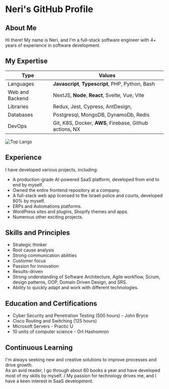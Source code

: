 # Neri's GitHub Profile

## About Me
Hi there! My name is Neri, and I'm a full-stack software engineer with 4+ years of experience in software development.
## My Expertise

| Type            | Values    |
| -------------   | -------------  |
| Languages       | **Javascript**, **Typescript**, PHP, Python, Bash      |
| Web and Backend | NextJS, **Node**, **React**, Svelte, Vue, Vite         |
| Libraries       | Redux, Jest, Cypress, AntDesign,               |
| Databases       | Postgresql, MongoDB, DynamoDb, Redis           |
| DevOps          | Git, K8S, Docker, **AWS**, Firebase, Github actions, NX |

![Top Langs](https://github-readme-stats.vercel.app/api/top-langs/?username=NeriRos&layout=compact&langs_count=5)

## Experience

I have developed various projects, including:

- A production-grade AI-powered SaaS platform, developed from end to end by myself.
- Owned the entire frontend repository at a company.
- A full-stack web app licensed to the Israeli police and courts, developed 80% by myself.
- ERPs and Automations platforms.
- WordPress sites and plugins, Shopify themes and apps.
- Numerous other exciting projects.

## Skills and Principles

- Strategic thinker
- Root cause analysis
- Strong communication abilities
- Customer focus
- Passion for innovation
- Results-driven
- Strong understanding of Software Architecture, Agile workflow, Scrum, design patterns, OOP, Domain Driven Design, and SRS.
- Ability to quickly adapt and work with different technologies.

## Education and Certifications

- Cyber Security and Penetration Testing (500 hours) - John Bryce
- Cisco Routing and Switching (125 hours)
- Microsoft Servers - Practic U
- 10 units of computer science - Ort Hashomron

## Continuous Learning
I'm always seeking new and creative solutions to improve processes and drive growth. \
As an avid reader, I go through about 60 books a year and have developed most of my skills by myself. /
My passion for technology drives me, and I have a keen interest in SaaS development.

